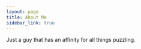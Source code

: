 ```yaml
---
layout: page
title: About Me
sidebar_link: true
---
```


<p class="message">
Just a guy that has an affinity for all things puzzling.
</p>
